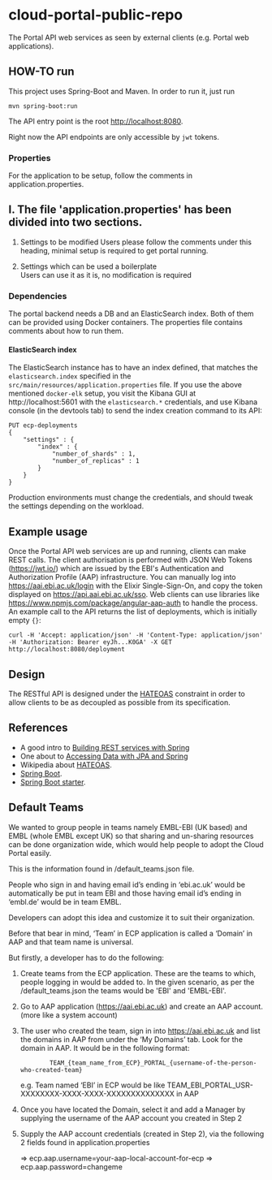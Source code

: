 # cloud-portal-public-repo

The Portal API web services as seen by external clients (e.g. Portal web applications).  

## HOW-TO run  

This project uses Spring-Boot and Maven. In order to run it, just run  

    mvn spring-boot:run  

 The API entry point is the root [http://localhost:8080](http://localhost:8080).  

Right now the API endpoints are only accessible by `jwt` tokens.  

### Properties  

For the application to be setup, follow the comments in application.properties.

I. The file 'application.properties' has been divided into two sections. 
-----------------------------------------------------------------------

1. Settings to be modified 
   Users please follow the comments under this heading, minimal setup is required to get portal running.
   
2. Settings which can be used a boilerplate 	
   Users can use it as it is, no modification is required

### Dependencies  

The portal backend needs a DB and an ElasticSearch index. Both of them can be provided using Docker containers. The properties file contains comments about how to run them.  

#### ElasticSearch index

The ElasticSearch instance has to have an index defined, that matches the `elasticsearch.index` 
specified in the `src/main/resources/application.properties` file. If you use the above mentioned `docker-elk` setup,
you visit the Kibana GUI at http://localhost:5601 with the `elasticsearch.*` credentials, 
and use Kibana console (in the devtools tab) to send the index creation command to its API:  

```
PUT ecp-deployments
{
    "settings" : {
        "index" : {
            "number_of_shards" : 1, 
            "number_of_replicas" : 1 
        }
    }
}
```
Production environments must change the credentials, and should tweak the settings depending on the workload.

## Example usage

Once the Portal API web services are up and running, clients can make REST calls. The client authorisation 
is performed with JSON Web Tokens (https://jwt.io/) which are issued by the EBI's Authentication and Authorization Profile (AAP) infrastructure. You can manually log into https://aai.ebi.ac.uk/login with the Elixir Single-Sign-On,
and copy the token displayed on https://api.aai.ebi.ac.uk/sso. Web clients can use libraries like https://www.npmjs.com/package/angular-aap-auth to handle the process. An example call to the API returns the list of deployments, 
which is initially empty `{}`:
```
curl -H 'Accept: application/json' -H 'Content-Type: application/json' -H 'Authorization: Bearer eyJh...K0GA' -X GET http://localhost:8080/deployment
```

## Design  

The RESTful API is designed under the [HATEOAS](https://en.wikipedia.org/wiki/HATEOAS) constraint in order to allow clients to be as decoupled as possible from its specification.

## References  

- A good intro to [Building REST services with Spring](http://spring.io/guides/tutorials/bookmarks/)  
- One about to [Accessing Data with JPA and Spring](http://spring.io/guides/gs/accessing-data-jpa/)  
- Wikipedia about [HATEOAS](https://en.wikipedia.org/wiki/HATEOAS).    
- [Spring Boot](http://projects.spring.io/spring-boot/).  
- [Spring Boot starter](http://start.spring.io/).  


## Default Teams

We wanted to group people in teams namely EMBL-EBI (UK based) and EMBL (whole EMBL except UK) so that sharing and un-sharing resources can be done organization wide, which would help people to adopt the Cloud Portal easily.

This is the information found in /default_teams.json file.

People who sign in and having email id’s ending in ‘ebi.ac.uk’ would be automatically be put in team EBI and 
those having email id’s ending in ‘embl.de’ would be in team EMBL.

Developers can adopt this idea and customize it to suit their organization.

Before that bear in mind, ‘Team’ in ECP application is called a ‘Domain’ in AAP and that
team name is universal.


But firstly, a developer has to do the following:

1.	Create teams from the ECP application. These are the teams to which, people logging in would be added to.
    In the given scenario, as per the /default_teams.json the teams would be 'EBI' and 'EMBL-EBI'. 
    
2.	Go to AAP application (https://aai.ebi.ac.uk) and create an AAP account. (more like a system account)

3.	The user who created the team, sign in into https://aai.ebi.ac.uk  and list the domains in AAP from under the ‘My Domains’     tab. Look for the domain in AAP. It would be in the following format: 

                TEAM_{team_name_from_ECP}_PORTAL_{username-of-the-person-who-created-team}
                
    e.g. Team named ‘EBI’ in ECP would be like TEAM_EBI_PORTAL_USR-XXXXXXXX-XXXX-XXXX-XXXXXXXXXXXXXX  in AAP
    
4.	Once you have located the Domain, select it and add a Manager by supplying the username of the AAP account you created in     Step 2

5.	Supply the AAP account credentials (created in Step 2), via the following 2 fields found in application.properties

    => ecp.aap.username=your-aap-local-account-for-ecp
    => ecp.aap.password=changeme
